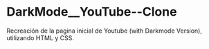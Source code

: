 # DarkMode__YouTube--Clone
Recreación de la pagina inicial de Youtube (with Darkmode Version), utilizando HTML y CSS.
